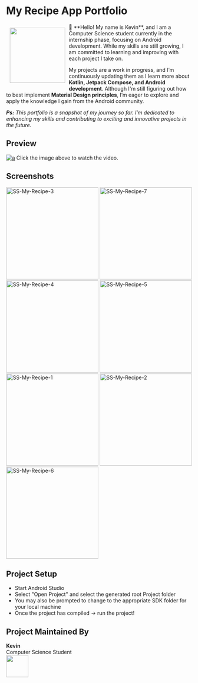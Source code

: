 ﻿# My Recipe App Portfolio
<img src="https://i.ibb.co.com/2ZQccX7/pp-serong.jpg" align="left" width="150" hspace="10" vspace="10">
👋 **Hello! My name is Kevin**, and I am a Computer Science student currently in the internship phase, focusing on Android development. While my skills are still growing, I am committed to learning and improving with each project I take on.

My projects are a work in progress, and I’m continuously updating them as I learn more about **Kotlin, Jetpack Compose, and Android development**. Although I'm still figuring out how to best implement **Material Design principles**, I’m eager to explore and apply the knowledge I gain from the Android community.

<i>**Ps:** This portfolio is a snapshot of my journey so far. I’m dedicated to enhancing my skills and contributing to exciting and innovative projects in the future.</i>

## Preview
[![a](https://img.youtube.com/vi/ziXyye6DDTY/maxresdefault.jpg)](https://youtu.be/ziXyye6DDTY "My Recipe App - Click to Watch!")
Click the image above to watch the video.


## Screenshots
<img src="https://i.ibb.co.com/FWfGwvZ/SS-My-Recipe-3.jpg" alt="SS-My-Recipe-3" width="250"> <img src="https://i.ibb.co.com/ByzdJM5/SS-My-Recipe-7.jpg" alt="SS-My-Recipe-7" width="250">
<img src="https://i.ibb.co.com/ngcFjJ6/SS-My-Recipe-4.jpg" alt="SS-My-Recipe-4" width="250"> <img src="https://i.ibb.co.com/jkbYr7T/SS-My-Recipe-5.jpg" alt="SS-My-Recipe-5" width="250">
<img src="https://i.ibb.co.com/ZMV2Cz1/SS-My-Recipe-1.jpg" alt="SS-My-Recipe-1" width="250"> <img src="https://i.ibb.co.com/xzSJZQ5/SS-My-Recipe-2.jpg" alt="SS-My-Recipe-2" width="250">
<img src="https://i.ibb.co.com/PcBKvZG/SS-My-Recipe-6.jpg" alt="SS-My-Recipe-6" width="250">

## Project Setup
* Start Android Studio
* Select "Open Project" and select the generated root Project folder
* You may also be prompted to change to the appropriate SDK folder for your local machine
* Once the project has compiled -> run the project!

## Project Maintained By
<b>Kevin</b>
<br>
Computer Science Student
<br>
<a href="https://www.linkedin.com/in/kevin-841b2412a/"><img src="https://i.ibb.co.com/sgLQQpX/linked-In-logo.png" width="60"></a>

